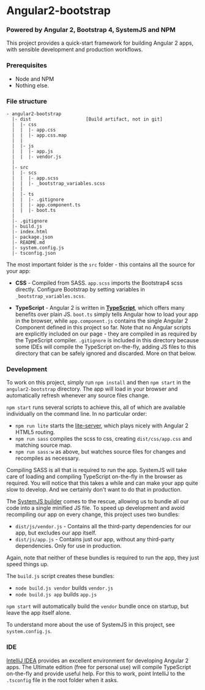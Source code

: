 # Angular2-bootstrap
### Powered by Angular 2, Bootstrap 4, SystemJS and NPM

This project provides a quick-start framework for building Angular 2 apps, with sensible development and production
workflows.

### Prerequisites

* Node and NPM
* Nothing else.

### File structure

```
- angular2-bootstrap
  |- dist                    [Build artifact, not in git]
  |  |- css               
  |  |  |- app.css      
  |  |  |- app.css.map      
  |  |       
  |  |- js            
  |  |  |- app.js      
  |  |  |- vendor.js        
  |
  |- src
  |  |- scs
  |  |  |- app.scss
  |  |  |- _bootstrap_variables.scss
  |  |
  |  |- ts
  |  |  |- .gitignore
  |  |  |- app.component.ts
  |  |  |- boot.ts
  |
  |- .gitignore
  |- build.js
  |- index.html
  |- package.json
  |- README.md
  |- system.config.js
  |- tsconfig.json
```

The most important folder is the `src` folder - this contains all the source for your app:

* __CSS__ - Compiled from SASS. `app.scss` imports the Bootstrap4 scss directly. 
Configure Bootstrap by setting variables in `_bootstrap_variables.scss`.

* __TypeScript__ - Angular 2 is written in [__TypeScript__](http://www.typescriptlang.org/), which offers many benefits over plain JS.
`boot.ts` simply tells Angular how to load your app in the browser, while `app.component.js` contains the single Angular 2 Component defined in this project so far. Note that no Angular scripts are explicitly included on our page - they are compiled in as required by the TypeScript compiler.
`.gitignore` is included in this directory because some IDEs will compile the TypeScript on-the-fly, adding JS files to this directory that can be safely ignored and discarded. More on that below.

### Development

To work on this project, simply run `npm install` and then `npm start` in the `angular2-bootstrap` directory. The app will load in your browser and automatically refresh whenever any source files change.

`npm start` runs several scripts to achieve this, all of which are available individually on the command line. In no particular order:

* `npm run lite` starts the [lite-server](https://github.com/johnpapa/lite-server), which plays nicely with Angular 2 HTML5 routing.
* `npm run sass` compiles the scss to css, creating `dist/css/app.css` and matching source map.
* `npm run sass:w` as above, but watches source files for changes and recompiles as necessary.

Compiling SASS is all that is required to run the app. SystemJS will take care of loading and compiling TypeScript on-the-fly in the browser as required.
You will notice that this takes a while and can make your app quite slow to develop. And we certainly don't want to do that in production.

The [SystemJS builder](https://github.com/systemjs/builder) comes to the rescue, allowing us to bundle all our code into a single minified JS file. To speed up development and avoid recompiling our app on every change, this project uses two bundles:

* `dist/js/vendor.js` - Contains all the third-party dependencies for our app, but excludes our app itself.
* `dist/js/app.js` - Contains just our app, without any third-party dependencies. Only for use in production.

Again, note that neither of these bundles is required to run the app, they just speed things up.

The `build.js` script creates these bundles:

* `node build.js vendor` builds `vendor.js`
* `node build.js app` builds `app.js`

`npm start` will automatically build the `vendor` bundle once on startup, but leave the app itself alone.

To understand more about the use of SystemJS in this project, see `system.config.js`.

### IDE

[IntelliJ IDEA](https://www.jetbrains.com/idea/) provides an excellent environment for developing Angular 2 apps. The Ultimate edition (free for personal use) will compile TypeScript on-the-fly and provide useful help. For this to work, point IntelliJ to the `.tsconfig` file in the root folder when it asks.


